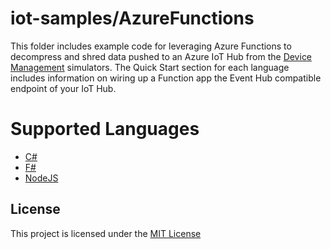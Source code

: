 # iot-samples/AzureFunctions
This folder includes example code for leveraging Azure Functions to decompress and shred data pushed to an Azure IoT Hub from the [Device Management](/DeviceManagement) simulators.  The Quick Start section for each language includes information on wiring up a Function app the Event Hub compatible endpoint of your IoT Hub.  

# Supported Languages
* [C#](/AzureFunctions/csharp)
* [F#](/AzureFunctions/fsharp)
* [NodeJS](/AzureFunctions/nodejs)

## License
This project is licensed under the [MIT License](/LICENSE.txt)